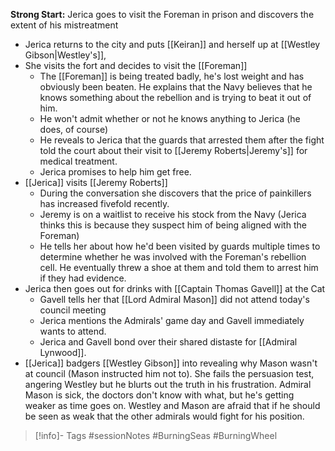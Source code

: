 **Strong Start:** Jerica goes to visit the Foreman in prison and discovers the extent of his mistreatment

- Jerica returns to the city and puts [[Keiran]] and herself up at [[Westley Gibson|Westley's]],
- She visits the fort and decides to visit the [[Foreman]]
	- The [[Foreman]] is being treated badly, he's lost weight and has obviously been beaten.  He explains that the Navy believes that he knows something about the rebellion and is trying to beat it out of him.
	- He won't admit whether or not he knows anything to Jerica (he does, of course)
	- He reveals to Jerica that the guards that arrested them after the fight told the court about their visit to [[Jeremy Roberts|Jeremy's]] for medical treatment.
	- Jerica promises to help him get free.
- [[Jerica]] visits [[Jeremy Roberts]]
	- During the conversation she discovers that the price of painkillers has increased fivefold recently.
	- Jeremy is on a waitlist to receive his stock from the Navy (Jerica thinks this is because they suspect him of being aligned with the Foreman)
	- He tells  her about how he'd been visited by guards multiple times to determine whether he was involved with the Foreman's rebellion cell.  He eventually threw a shoe at them and told them to arrest him if they had evidence.
- Jerica then goes out for drinks with [[Captain Thomas Gavell]] at the Cat
	- Gavell tells her that [[Lord Admiral Mason]] did not attend today's council meeting
	- Jerica mentions the Admirals' game day and Gavell immediately wants to attend.
	- Jerica and Gavell bond over their shared distaste for [[Admiral Lynwood]].
- [[Jerica]] badgers [[Westley Gibson]] into revealing why Mason wasn't at council (Mason instructed him not to).  She fails the persuasion test, angering Westley but he blurts out the truth in his frustration.  Admiral Mason is sick, the doctors don't know with what, but he's getting weaker as time goes on.  Westley and Mason are afraid that if he should be seen as weak that the other admirals would fight for his position.
> [!info]- Tags
> #sessionNotes #BurningSeas #BurningWheel 

